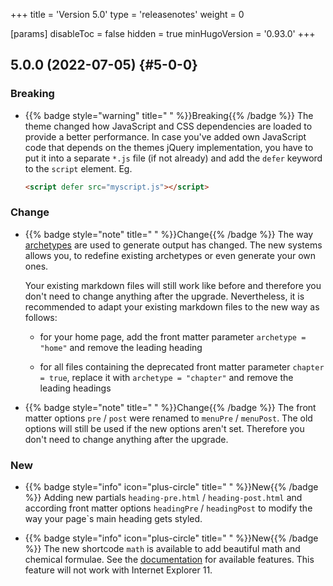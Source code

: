 +++
title = 'Version 5.0'
type = 'releasenotes'
weight = 0

[params]
  disableToc = false
  hidden = true
  minHugoVersion = '0.93.0'
+++

## 5.0.0 (2022-07-05) {#5-0-0}

### Breaking

- {{% badge style="warning" title=" " %}}Breaking{{% /badge %}} The theme changed how JavaScript and CSS dependencies are loaded to provide a better performance. In case you've added own JavaScript code that depends on the themes jQuery implementation, you have to put it into a separate `*.js` file (if not already) and add the `defer` keyword to the `script` element. Eg.

  ````html
  <script defer src="myscript.js"></script>
  ````

### Change

- {{% badge style="note" title=" " %}}Change{{% /badge %}} The way [archetypes](authoring/frontmatter/designs) are used to generate output has changed. The new systems allows you, to redefine existing archetypes or even generate your own ones.

  Your existing markdown files will still work like before and therefore you don't need to change anything after the upgrade. Nevertheless, it is recommended to adapt your existing markdown files to the new way as follows:

  - for your home page, add the front matter parameter `archetype = "home"` and remove the leading heading

  - for all files containing the deprecated front matter parameter `chapter = true`, replace it with `archetype = "chapter"` and remove the leading headings

- {{% badge style="note" title=" " %}}Change{{% /badge %}} The front matter options `pre` / `post` were renamed to `menuPre` / `menuPost`. The old options will still be used if the new options aren't set. Therefore you don't need to change anything after the upgrade.

### New

- {{% badge style="info" icon="plus-circle" title=" " %}}New{{% /badge %}} Adding new partials `heading-pre.html` / `heading-post.html` and according front matter options `headingPre` / `headingPost` to modify the way your page`s main heading gets styled.

- {{% badge style="info" icon="plus-circle" title=" " %}}New{{% /badge %}} The new shortcode `math` is available to add beautiful math and chemical formulae. See the [documentation](shortcodes/math) for available features. This feature will not work with Internet Explorer 11.
